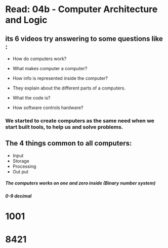 # Read: 04b - Computer Architecture and Logic

## its 6 videos try answering to some questions like :

* How do computers work?

* What makes computer a computer?

* How info is represented inside the computer?

* They explain about the different parts of a computers.

* What the code is?

* How software controls hardware?

### We started to create computers as the same need when we start built tools, to help us and solve problems.

## The 4 things common to all computers:

* Input
* Storage
* Processing 
* Out put

##### The computers works on one and zero inside (Binary number system)
##### 0-9 decimal

# 1001
# 8421 








